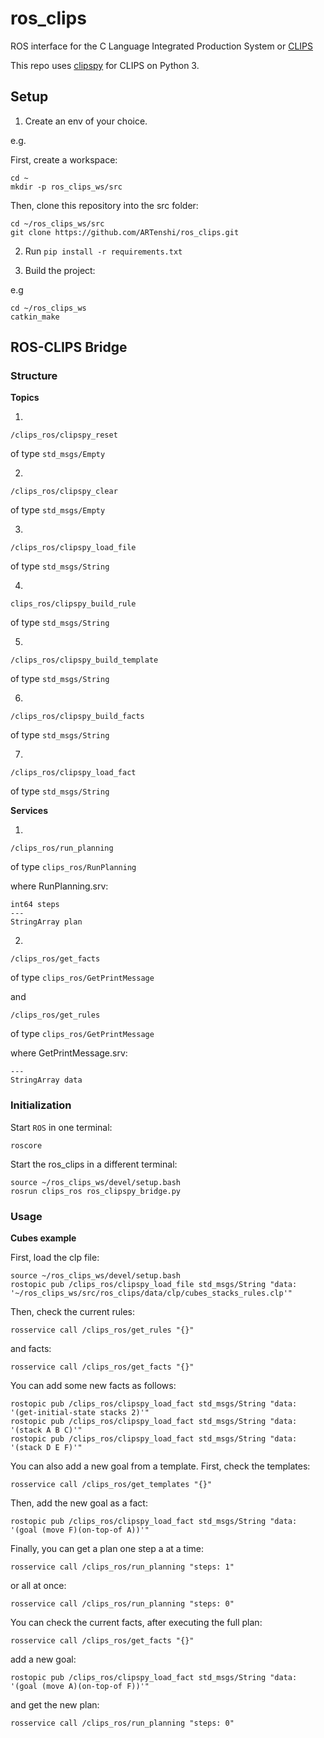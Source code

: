 # ros_clips

ROS interface for the C Language Integrated Production System or [CLIPS](https://clipsrules.net/)

This repo uses [clipspy](https://github.com/noxdafox/clipspy/) for CLIPS on Python 3.

## Setup

1. Create an env of your choice.

e.g.

First, create a workspace:

```
cd ~
mkdir -p ros_clips_ws/src
```

Then, clone this repository into the src folder:

```
cd ~/ros_clips_ws/src
git clone https://github.com/ARTenshi/ros_clips.git
```

2. Run ```pip install -r requirements.txt```

3. Build the project:

e.g 

```
cd ~/ros_clips_ws
catkin_make
```

## ROS-CLIPS Bridge

### Structure

**Topics**


1. 
```
/clips_ros/clipspy_reset
```

of type `std_msgs/Empty`


2. 
```
/clips_ros/clipspy_clear
```

of type `std_msgs/Empty`


3. 
```
/clips_ros/clipspy_load_file
```

of type `std_msgs/String`


4. 
```
clips_ros/clipspy_build_rule
```

of type `std_msgs/String`


5. 
```
/clips_ros/clipspy_build_template
```

of type `std_msgs/String`


6. 
```
/clips_ros/clipspy_build_facts
```

of type `std_msgs/String`


7. 
```
/clips_ros/clipspy_load_fact
```

of type `std_msgs/String`


**Services**

1. 
```
/clips_ros/run_planning
```

of type `clips_ros/RunPlanning` 


where RunPlanning.srv:

```
int64 steps
---
StringArray plan
```

2. 

```
/clips_ros/get_facts
```

of type `clips_ros/GetPrintMessage` 

and

```
/clips_ros/get_rules
```

of type `clips_ros/GetPrintMessage` 


where GetPrintMessage.srv:

```
---
StringArray data
```

### Initialization

Start `ROS` in one terminal:

```
roscore
```

Start the ros_clips in a different terminal:

```
source ~/ros_clips_ws/devel/setup.bash
rosrun clips_ros ros_clipspy_bridge.py
```

### Usage

**Cubes example**

First, load the clp file:

```
source ~/ros_clips_ws/devel/setup.bash
rostopic pub /clips_ros/clipspy_load_file std_msgs/String "data: '~/ros_clips_ws/src/ros_clips/data/clp/cubes_stacks_rules.clp'" 
```

Then, check the current rules:

```
rosservice call /clips_ros/get_rules "{}"
```

and facts:

```
rosservice call /clips_ros/get_facts "{}"
```

You can add some new facts as follows:

```
rostopic pub /clips_ros/clipspy_load_fact std_msgs/String "data: '(get-initial-state stacks 2)'"
rostopic pub /clips_ros/clipspy_load_fact std_msgs/String "data: '(stack A B C)'"
rostopic pub /clips_ros/clipspy_load_fact std_msgs/String "data: '(stack D E F)'"
```

You can also add a new goal from a template. First, check the templates:

```
rosservice call /clips_ros/get_templates "{}"
```

Then, add the new goal as a fact:

```
rostopic pub /clips_ros/clipspy_load_fact std_msgs/String "data: '(goal (move F)(on-top-of A))'"
```

Finally, you can get a plan one step a at a time:

```
rosservice call /clips_ros/run_planning "steps: 1"
```

or all at once:

```
rosservice call /clips_ros/run_planning "steps: 0"
```

You can check the current facts, after executing the full plan:

```
rosservice call /clips_ros/get_facts "{}"
```

add a new goal:

```
rostopic pub /clips_ros/clipspy_load_fact std_msgs/String "data: '(goal (move A)(on-top-of F))'"
```

and get the new plan:

```
rosservice call /clips_ros/run_planning "steps: 0"
```
